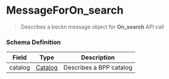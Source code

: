 MessageForOn_search
=======

>Describes a beckn message object for **On_search** API call

### Schema Definition


|**Field**|**Type**|**Description**|
|---------|--------|---------------|
|catalog|  [Catalog](/Core/01_Transaction%20Layer%20Specification/Latest/Schema%20Reference/catalog) | Describes a BPP catalog